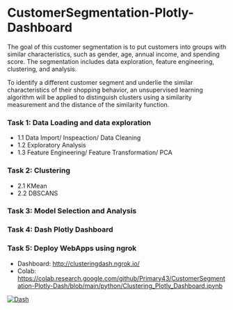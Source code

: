 # CustomerSegmentation-Plotly-Dashboard
The goal of this customer segmentation is to put customers into groups with similar characteristics, such as gender, age, annual income, and spending score. The segmentation includes data exploration, feature engineering, clustering, and analysis.

To identify a different customer segment and underlie the similar characteristics of their shopping behavior, an unsupervised learning algorithm will be applied to distinguish clusters using a similarity measurement and the distance of the similarity function.

### Task 1: Data Loading and data exploration
- 1.1 Data Import/ Inspeaction/ Data Cleaning
- 1.2 Exploratory Analysis 
- 1.3 Feature Engineering/ Feature Transformation/ PCA

### Task 2: Clustering
- 2.1 KMean
- 2.2 DBSCANS

### Task 3: Model Selection and Analysis

### Task 4: Dash Plotly Dashboard
 
### Task 5: Deploy WebApps using ngrok
- Dashboard: http://clusteringdash.ngrok.io/
- Colab: https://colab.research.google.com/github/Primary43/CustomerSegmentation-Plotly-Dash/blob/main/python/Clustering_Plotly_Dashboard.ipynb

[![Dash](<https://github.com/Primary43/CustomerSegmentation-Plotly-Dash/blob/main/dashGif.gif?raw=true>)](http://clusteringdash.ngrok.io/)
